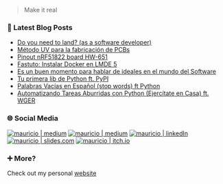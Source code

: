 > Make it real
<!-- [![HitCount](https://komarev.com/ghpvc/?username=cr0wg4n&label=Profile%20views&color=60dae2&style=flat)](https://github.com/cr0wg4n) -->
### 📰 Latest Blog Posts 
<!-- BLOG-POST-LIST:START -->
- [Do you need to land? &lpar;as a software developer&rpar;](https://cr0wg4n.medium.com/do-you-need-to-land-as-a-software-developer-1661fcb7d807?source=rss-b402714ccae1------2)
- [Método UV para la fabricación de PCBs](https://cr0wg4n.medium.com/m%C3%A9todo-uv-para-la-fabricaci%C3%B3n-de-pcbs-601fcebfd17e?source=rss-b402714ccae1------2)
- [Pinout nRF51822 board HW-651](https://cr0wg4n.medium.com/pinout-nrf51822-board-hw-651-78da2eda8894?source=rss-b402714ccae1------2)
- [Fastuto: Instalar Docker en LMDE 5](https://cr0wg4n.medium.com/fastuto-instalar-docker-en-lmde-5-aa3b5ad5ec88?source=rss-b402714ccae1------2)
- [Es un buen momento para hablar de ideales en el mundo del Software](https://cr0wg4n.medium.com/es-un-buen-momento-para-hablar-de-ideales-en-el-mundo-del-software-f8f618a6bfb6?source=rss-b402714ccae1------2)
- [Tu primera lib de Python ft. PyPI](https://cr0wg4n.medium.com/tu-primera-lib-de-python-ft-pypi-2f918e62d856?source=rss-b402714ccae1------2)
- [Palabras Vacías en Español &lpar;stop words&rpar; ft Python](https://cr0wg4n.medium.com/palabras-vac%C3%ADas-en-espa%C3%B1ol-stop-words-ft-python-3117e52d2bff?source=rss-b402714ccae1------2)
- [Automatizando Tareas Aburridas con Python &lpar;Ejercítate en Casa&rpar; ft. WGER](https://cr0wg4n.medium.com/automatizando-tareas-aburridas-con-python-ejerc%C3%ADtate-en-casa-ft-wger-1ea979acb63b?source=rss-b402714ccae1------2)
<!-- BLOG-POST-LIST:END -->

### 🌐 Social Media

[<img alt="mauricio | medium" target="_blank" src="https://img.shields.io/badge/medium-%2312100E.svg?&style=for-the-badge&logo=medium&logoColor=white" />][medium]
[<img alt="mauricio | medium" target="_blank" src="https://img.shields.io/badge/twitter-blue.svg?&style=for-the-badge&logo=twitter&logoColor=white" />][twitter]
[<img alt="mauricio | linkedIn" target="_blank" src="https://img.shields.io/badge/linkedin-%230077B5.svg?&style=for-the-badge&logo=linkedin&logoColor=white" />][linkedin]
[<img alt="mauricio | slides.com" target="_blank" src="https://img.shields.io/badge/slides-ebebeb?&style=for-the-badge&logo=slides&logoColor=pink" />][slides]
[<img alt="mauricio | itch.io" target="_blank" src="https://img.shields.io/badge/itch.io-red?&style=for-the-badge&logo=itch.io&logoColor=white" />][itch]
<br />

### ➕ More?

Check out my personal [website](https://cr0wg4n.github.io/)

<!--
## Stats

<div>
  <a href="/cr0wg4n" align="left">
    <img src="https://github-readme-stats.vercel.app/api?username=cr0wg4n&count_private=true&show_icons=true&theme=default&hide=issues&hide_border=true" />
  </a>
  <a href="/cr0wg4n" align="right">
    <img src="https://github-readme-stats.vercel.app/api/top-langs/?username=cr0wg4n&layout=compact&hide_border=true&langs_count=8&theme=default&hide=css,html" />
  </a>
</div>
-->

[medium]: https://cr0wg4n.medium.com/
[linkedin]: https://www.linkedin.com/in/cr0wg4n/
[itch]: https://cr0wg4n.itch.io/
[slides]: https://slides.com/cr0wg4n/
[twitter]: https://twitter.com/cr0wg4n/
